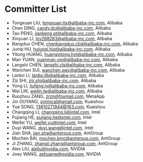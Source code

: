 # Committer List

- Tongxuan LIU, tongxuan.ltx@alibaba-inc.com, Alibaba
- Chen DING, candy.dc@alibaba-inc.com, Alibaba
- Tao PENG, jiankeng.pt@alibaba-inc.com, Alibaba
- Xinyuan LI, lxy268263@alibaba-inc.com, Alibaba
- Bangduo CHEN, chenbangduo.cbd@alibaba-inc.com, Alibaba
- Junqi HU, hujunqi.hjq@alibaba-inc.com, Alibaba
- Yitong HUANG, huangyitong.hyt@alibaba-inc.com, Alibaba
- Man YUAN, yuanman.ym@alibaba-inc.com, Alibaba
- Langshi CHEN, langshi.cls@alibaba-inc.com, Alibaba
- Wanchen SUI, wanchen.swc@alibaba-inc.com, Alibaba
- Lanbo LI, lanbo.llb@alibaba-inc.com, Alibaba
- Ziji SHI, ziji.shi@alibaba-inc.com, Alibaba
- Yong LI, jiufeng.ly@alibaba-inc.com, Alibaba
- Wei LIN, weilin.lw@alibaba-inc.com, Alibaba
- Ruozhou ZANG, zrzn@foxmail.com, MetaApp
- Jin OUYANG, oyjmical@gmail.com, Kuaishou
- Yue SONG, 13810271944@163.com, Kuaishou
- Changqing LI, changqing.li@intel.com, Intel
- Pujiang HE, pujiang.he@intel.com, Intel
- Weifei YU, weifei.yu@intel.com, Intel
- Duyi WANG, duyi.wang@intel.com, Intel
- Jian SHA, jian.sha@antgroup.com, AntGroup
- Mochen BAI, mochen.bmc@antgroup.com, AntGroup
- Ji ZHANG, zhangji.zhang@antgroup.com, AntGroup
- Alex LIU, aleliu@nvidia.com, NVIDIA
- Joey WANG, zehuanw@nvidia.com, NVIDIA
